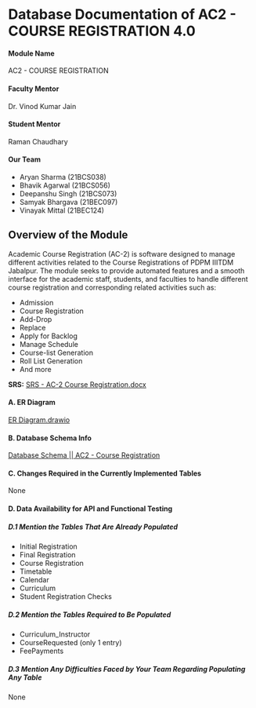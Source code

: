 # Database Documentation of AC2 - COURSE REGISTRATION 4.0

#### Module Name
AC2 - COURSE REGISTRATION

#### Faculty Mentor
Dr. Vinod Kumar Jain

#### Student Mentor
Raman Chaudhary

#### Our Team
- Aryan Sharma (21BCS038)
- Bhavik Agarwal (21BCS056)
- Deepanshu Singh (21BCS073)
- Samyak Bhargava (21BEC097)
- Vinayak Mittal (21BEC124)

## Overview of the Module
Academic Course Registration (AC-2) is software designed to manage different activities related to the Course Registrations of PDPM IIITDM Jabalpur. The module seeks to provide automated features and a smooth interface for the academic staff, students, and faculties to handle different course registration and corresponding related activities such as:
- Admission
- Course Registration
- Add-Drop
- Replace
- Apply for Backlog
- Manage Schedule
- Course-list Generation
- Roll List Generation
- And more

**SRS:** [SRS - AC-2 Course Registration.docx](../../SRS/2021)

#### A. ER Diagram
[ER Diagram.drawio](https://drive.google.com/file/d/1GzOi2ZHEv4nxwm0_hxn843wypIjxIrgH/view)

#### B. Database Schema Info
[Database Schema || AC2 - Course Registration](https://docs.google.com/spreadsheets/d/1BrEmNJYlWcaOWRnA8d8_c_W8e1Jekoj9isDnGde1gxk/edit?gid=0#gid=0)

#### C. Changes Required in the Currently Implemented Tables
None	

#### D. Data Availability for API and Functional Testing

##### D.1 Mention the Tables That Are Already Populated
- Initial Registration
- Final Registration
- Course Registration
- Timetable
- Calendar
- Curriculum
- Student Registration Checks

##### D.2 Mention the Tables Required to Be Populated
- Curriculum_Instructor
- CourseRequested (only 1 entry)
- FeePayments

##### D.3 Mention Any Difficulties Faced by Your Team Regarding Populating Any Table
None
